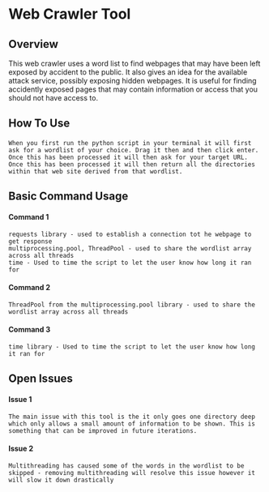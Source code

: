 # Web Crawler Tool
## Overview

This web crawler uses a word list to find webpages that may have been left exposed by accident to the public. It also gives an idea for the available attack service, possibly exposing hidden webpages. It is useful for finding accidently exposed pages that may contain information or access that you should not have access to.

## How To Use

####

```
When you first run the python script in your terminal it will first ask for a wordlist of your choice. Drag it then and then click enter. Once this has been processed it will then ask for your target URL. Once this has been processed it will then return all the directories within that web site derived from that wordlist. 
```

## Basic Command Usage

#### Command 1
```
requests library - used to establish a connection tot he webpage to get response
multiprocessing.pool, ThreadPool - used to share the wordlist array across all threads
time - Used to time the script to let the user know how long it ran for
```
#### Command 2
```
ThreadPool from the multiprocessing.pool library - used to share the wordlist array across all threads
```


#### Command 3
```
time library - Used to time the script to let the user know how long it ran for
```

## Open Issues

#### Issue 1

```
The main issue with this tool is the it only goes one directory deep which only allows a small amount of information to be shown. This is something that can be improved in future iterations.
```

#### Issue 2


```
Multithreading has caused some of the words in the wordlist to be skipped - removing multithreading will resolve this issue however it will slow it down drastically
```